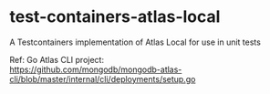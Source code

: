 # test-containers-atlas-local
A Testcontainers implementation of Atlas Local for use in unit tests

Ref: Go Atlas CLI project:  
https://github.com/mongodb/mongodb-atlas-cli/blob/master/internal/cli/deployments/setup.go